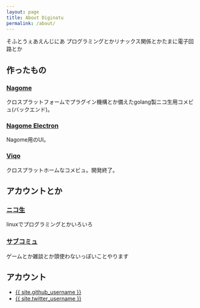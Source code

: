 ```yaml
---
layout: page
title: About Diginatu
permalink: /about/
---
```


そふとうぇあえんじにあ プログラミングとかリナックス関係とかたまに電子回路とか


作ったもの
----------

### [Nagome](https://github.com/diginatu/nagome)

クロスプラットフォームでプラグイン機構とか備えたgolang製ニコ生用コメビュ(バックエンド)。

### [Nagome Electron](https://github.com/diginatu/nagome-electron)

Nagome用のUI。

### [Viqo](https://github.com/diginatu/Viqo)

クロスプラットホームなコメビュ。開発終了。


アカウントとか
--------------

### [ニコ生](http://com.nicovideo.jp/community/co2345471)

linuxでプログラミングとかいろいろ

### [サブコミュ](http://com.nicovideo.jp/community/co2451565)

ゲームとか雑談とか頭使わないっぽいことやります


アカウント
----------

<ul class="uk-list">
<li>
<a href="https://github.com/{{ site.github_username }}">
<i class="uk-icon-github text-weak"></i> {{ site.github_username }}
</a>
</li>

<li>
<a href="https://twitter.com/{{ site.twitter_username }}">
<i class="uk-icon-twitter text-weak"></i> {{ site.twitter_username }}
</a>
</li>
</ul>
